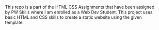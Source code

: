 This repo is a part of the HTML CSS Assignments that have been assigned by PW Skills where I am enrolled as a Web Dev Student.
This project uses basic HTML and CSS skills to create a static website using the given template.
